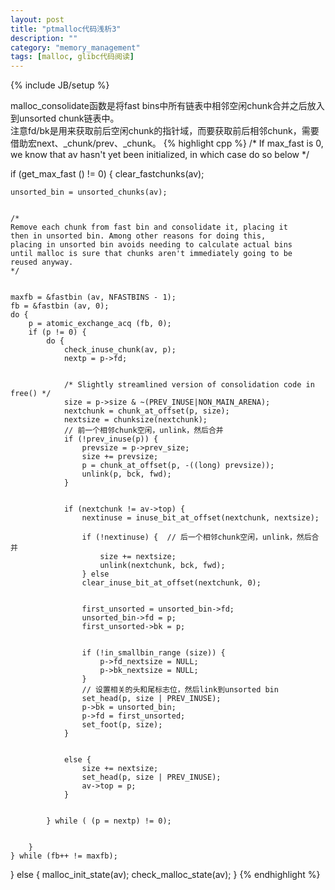 ```yaml
---
layout: post
title: "ptmalloc代码浅析3"
description: ""
category: "memory_management"
tags: [malloc, glibc代码阅读]
---
```

{% include JB/setup %}

malloc_consolidate函数是将fast bins中所有链表中相邻空闲chunk合并之后放入到unsorted chunk链表中。  
注意fd/bk是用来获取前后空闲chunk的指针域，而要获取前后相邻chunk，需要借助宏next、_chunk/prev、_chunk。
{% highlight cpp %}
/*
If max_fast is 0, we know that av hasn't
yet been initialized, in which case do so below
*/


if (get_max_fast () != 0) 
{
    clear_fastchunks(av);


    unsorted_bin = unsorted_chunks(av);


    /*
    Remove each chunk from fast bin and consolidate it, placing it
    then in unsorted bin. Among other reasons for doing this,
    placing in unsorted bin avoids needing to calculate actual bins
    until malloc is sure that chunks aren't immediately going to be
    reused anyway.
    */


    maxfb = &fastbin (av, NFASTBINS - 1);
    fb = &fastbin (av, 0);
    do {
        p = atomic_exchange_acq (fb, 0);
        if (p != 0) {
            do {
                check_inuse_chunk(av, p);
                nextp = p->fd;


                /* Slightly streamlined version of consolidation code in free() */
                size = p->size & ~(PREV_INUSE|NON_MAIN_ARENA);
                nextchunk = chunk_at_offset(p, size);
                nextsize = chunksize(nextchunk);
                // 前一个相邻chunk空闲，unlink，然后合并
                if (!prev_inuse(p)) {
                    prevsize = p->prev_size;
                    size += prevsize;
                    p = chunk_at_offset(p, -((long) prevsize));
                    unlink(p, bck, fwd);
                }


                if (nextchunk != av->top) {
                    nextinuse = inuse_bit_at_offset(nextchunk, nextsize);
                     
                    if (!nextinuse) {  // 后一个相邻chunk空闲，unlink，然后合并
                        size += nextsize;
                        unlink(nextchunk, bck, fwd);
                    } else
                    clear_inuse_bit_at_offset(nextchunk, 0);


                    first_unsorted = unsorted_bin->fd;
                    unsorted_bin->fd = p;
                    first_unsorted->bk = p;


                    if (!in_smallbin_range (size)) {
                        p->fd_nextsize = NULL;
                        p->bk_nextsize = NULL;
                    }
                    // 设置相关的头和尾标志位，然后link到unsorted bin
                    set_head(p, size | PREV_INUSE);
                    p->bk = unsorted_bin;
                    p->fd = first_unsorted;
                    set_foot(p, size);
                }


                else {
                    size += nextsize;
                    set_head(p, size | PREV_INUSE);
                    av->top = p;
                }


            } while ( (p = nextp) != 0);


        }
    } while (fb++ != maxfb);
}
else {
    malloc_init_state(av);
    check_malloc_state(av);
}
{% endhighlight %}

